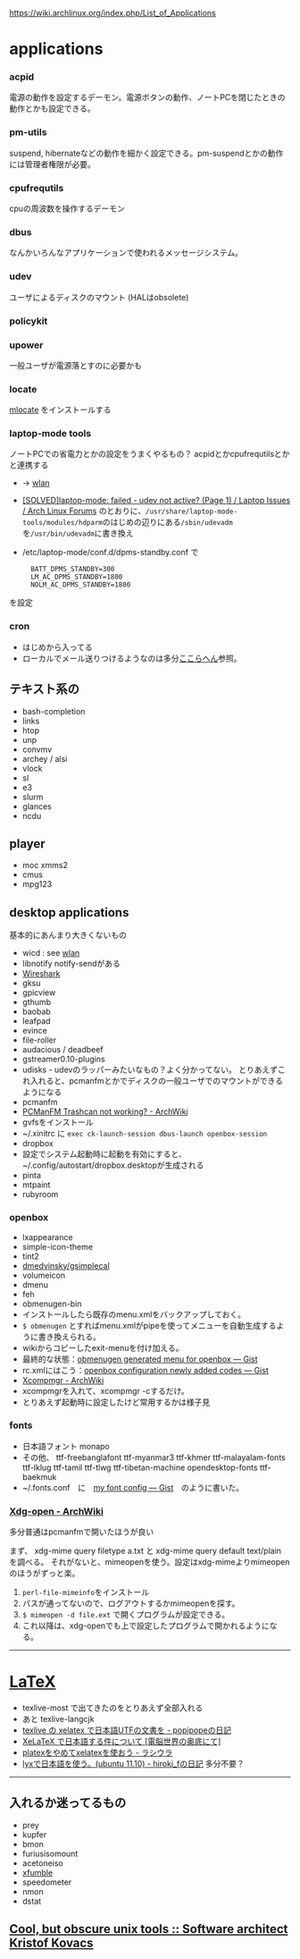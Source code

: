 <https://wiki.archlinux.org/index.php/List_of_Applications>

# applications

### acpid
電源の動作を設定するデーモン。電源ボタンの動作、ノートPCを閉じたときの動作とかも設定できる。

### pm-utils
suspend, hibernateなどの動作を細かく設定できる。pm-suspendとかの動作には管理者権限が必要。

### cpufrequtils
cpuの周波数を操作するデーモン

### dbus
なんかいろんなアプリケーションで使われるメッセージシステム。

### udev
ユーザによるディスクのマウント (HALはobsolete)

### policykit

### upower
一般ユーザが電源落とすのに必要かも

### locate
[mlocate](http://carolina.mff.cuni.cz/~trmac/blog/mlocate/)
をインストールする

### laptop-mode tools
ノートPCでの省電力とかの設定をうまくやるもの？
acpidとかcpufrequtilsとかと連携する

* → [wlan](wlan)
* [[SOLVED]laptop-mode: failed - udev not active? (Page 1) / Laptop Issues / Arch Linux Forums](https://bbs.archlinux.org/viewtopic.php?pid=1066184#p1066184)
のとおりに、`/usr/share/laptop-mode-tools/modules/hdparm`のはじめの辺りにある`/sbin/udevadm`を`/usr/bin/udevadm`に書き換え
* /etc/laptop-mode/conf.d/dpms-standby.conf で

        BATT_DPMS_STANDBY=300
        LM_AC_DPMS_STANDBY=1800
        NOLM_AC_DPMS_STANDBY=1800
を設定

### cron
* はじめから入ってる
* ローカルでメール送りつけるようなのは多分[ここらへん](https://wiki.archlinux.org/index.php/Local_Mail_Delivery_with_Postfix)参照。

## テキスト系の

* bash-completion
* links
* htop
* unp
* convmv
* archey / alsi
* vlock
* sl
* e3
* slurm
* glances
* ncdu

## player 

* moc xmms2
* cmus
* mpg123


## desktop applications
基本的にあんまり大きくないもの

* wicd : see [wlan](wlan)
* libnotify notify-sendがある
* [Wireshark](https://wiki.archlinux.org/index.php/Wireshark)
* gksu
* gpicview
* gthumb
* baobab
* leafpad
* evince
* file-roller
* audacious / deadbeef
* gstreamer0.10-plugins
* udisks - udevのラッパーみたいなもの？よく分かってない。
とりあえずこれ入れると、pcmanfmとかでディスクの一般ユーザでのマウントができるようになる
* pcmanfm
 * [PCManFM Trashcan not working? - ArchWiki](https://wiki.archlinux.org/index.php/Pcmanfm#Trashcan_not_working.3F)
  * gvfsをインストール
  * ~/.xinitrc に `exec ck-launch-session dbus-launch openbox-session`
* dropbox
 * 設定でシステム起動時に起動を有効にすると、~/.config/autostart/dropbox.desktopが生成される
* pinta
* mtpaint
* rubyroom

### openbox

* lxappearance
 * simple-icon-theme
* tint2
 * [dmedvinsky/gsimplecal](https://github.com/dmedvinsky/gsimplecal)
 * volumeicon
* dmenu
* feh
* obmenugen-bin
 * インストールしたら既存のmenu.xmlをバックアップしておく。
 * `$ obmenugen` とすればmenu.xmlがpipeを使ってメニューを自動生成するように書き換えられる。
 * wikiからコピーしたexit-menuを付け加える。
 * 最終的な状態：[obmenugen generated menu for openbox — Gist](https://gist.github.com/2101119#comments)
 * rc.xmlにはこう：[openbox configuration newly added codes — Gist](https://gist.github.com/1998681)
* [Xcompmgr - ArchWiki](https://wiki.archlinux.org/index.php/Xcompmgr)
 * xcompmgrを入れて、xcompmgr -cするだけ。
 * とりあえず起動時に設定したけど常用するかは様子見

### fonts
* 日本語フォント monapo
* その他、
ttf-freebanglafont
ttf-myanmar3
ttf-khmer
ttf-malayalam-fonts
ttf-lklug
ttf-tamil
ttf-tlwg
ttf-tibetan-machine
opendesktop-fonts
ttf-baekmuk
* ~/.fonts.conf　に　[my font config — Gist](https://gist.github.com/2051565)　のように書いた。

### [Xdg-open - ArchWiki](https://wiki.archlinux.org/index.php/Xdg-open)
多分普通はpcmanfmで開いたほうが良い

まず、 xdg-mime query filetype a.txt と xdg-mime query default text/plain を調べる。
それがないと、mimeopenを使う。設定はxdg-mimeよりmimeopenのほうがずっと楽。

1. `perl-file-mimeinfo`をインストール
2. パスが通ってないので、ログアウトするかmimeopenを探す。
2. `$ mimeopen -d file.ext` で開くプログラムが設定できる。
3. これ以降は、xdg-openでも上で設定したプログラムで開かれるようになる。

***
# [LaTeX](https://wiki.archlinux.org/index.php/LaTeX)
* texlive-most で出てきたのをとりあえず全部入れる
* あと texlive-langcjk
* [texlive の xelatex で日本語UTFの文書を - popipopeの日記](http://d.hatena.ne.jp/popipope/20110514/1305374592)
* [XeLaTeX で日本語する件について [電脳世界の奥底にて]](http://zrbabbler.sp.land.to/xelatex.html)
* [platexをやめてxelatexを使おう - ラシウラ](http://d.hatena.ne.jp/bellbind/20101105/1288966798)
* [lyxで日本語を使う。(ubuntu 11.10) - hiroki_fの日記](http://d.hatena.ne.jp/hiroki_f/20111114/1321227216) 多分不要？

***
## 入れるか迷ってるもの
* prey
* kupfer
* bmon
* furiusisomount
* acetoneiso
* [xfumble](http://endoh-namazu.tierra.ne.jp/xfumble/about_xfumble.html)
* speedometer
* nmon
* dstat

## [Cool, but obscure unix tools :: Software architect Kristof Kovacs](http://kkovacs.eu/cool-but-obscure-unix-tools)
